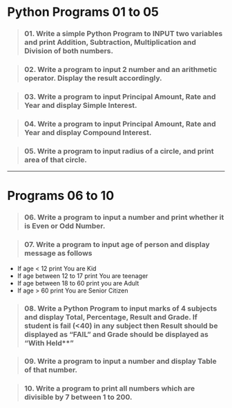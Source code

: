 # Python Programs 01 to 05

> ### 01. Write a simple Python Program to INPUT two variables and print Addition, Subtraction, Multiplication and Division of both numbers. 

> ### 02. Write a program to input 2 number and an arithmetic operator. Display the result accordingly. 

> ### 03. Write a program to input Principal Amount, Rate and Year and display Simple Interest. 

> ### 04. Write a program to input Principal Amount, Rate and Year and display Compound Interest.

> ### 05. Write a program to input radius of a circle, and print area of that circle. 

---

# Programs 06 to 10

> ### 06. Write a program to input a number and print whether it is Even or Odd Number. 


> ### 07. Write a program to input age of person and display message as follows 
- If age < 12 print You are Kid 
- If age between 12 to 17 print You are teenager 
- If age between 18 to 60 print you are Adult 
- If age > 60 print You are Senior Citizen  

> ### 08. Write a Python Program to input marks of 4 subjects and display Total, Percentage, Result and Grade. If student is fail (<40) in any subject then Result should be displayed as “FAIL” and Grade should be displayed as “With Held**” 

> ### 09. Write a program to input a number and display Table of that number. 

> ### 10. Write a program to print all numbers which are divisible by 7 between 1 to 200. 